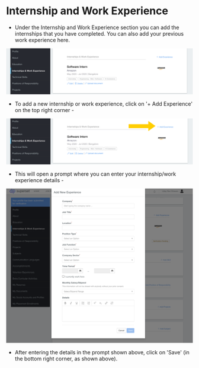 # Internship and Work Experience

* Under the Internship and Work Experience section you can add the internships that you have completed. You can also add your previous work experience here.

![](../../.gitbook/assets/image%20%28176%29.png)

* To add a new internship or work experience, click on '+ Add Experience' on the top right corner -

![](../../.gitbook/assets/image%20%28206%29.png)

* This will open a prompt where you can enter your internship/work experience details -

![](../../.gitbook/assets/image%20%28191%29.png)

* After entering the details in the prompt shown above, click on 'Save' \(in the bottom right corner, as shown above\).



